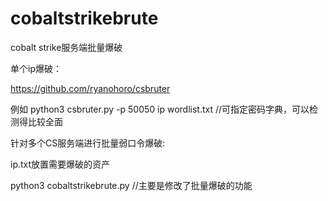 # cobaltstrikebrute
cobalt strike服务端批量爆破

单个ip爆破：

 
https://github.com/ryanohoro/csbruter

例如
python3 csbruter.py -p 50050  ip wordlist.txt
//可指定密码字典，可以检测得比较全面


针对多个CS服务端进行批量弱口令爆破:

ip.txt放置需要爆破的资产

python3 cobaltstrikebrute.py
//主要是修改了批量爆破的功能
